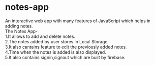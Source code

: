 # notes-app
An interactive web app with many features of JavaScript which helps in adding notes.<br>
The Notes App-<br>
  1.It allows to add and delete notes.<br>
  2.The notes added by user stores in Local Storage.<br>
  3.It also cantains feature to edit the previously added notes.<br>
  4.Time when the notes is added is also displayed.<br>
  5.It also contains signin,signout which are built by firebase.<br>
